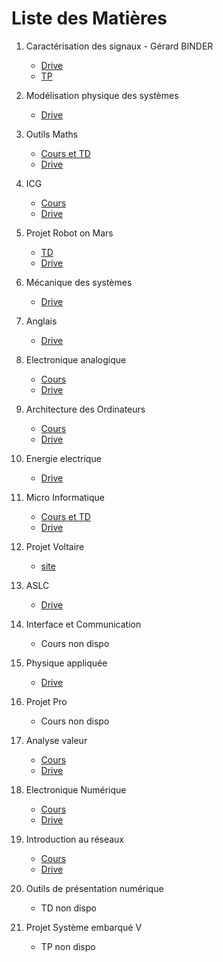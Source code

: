 Liste des Matières
=========================

1. Caractérisation des signaux - Gérard BINDER

   * [Drive](https://drive.google.com/drive/folders/1JmfLuTsnkN_ltNG1prs-6ZQt7Mnl05wd)
   * [TP](https://e-formation.uha.fr/course/view.php?id=419)

2. Modélisation physique des systèmes

   * [Drive](https://drive.google.com/drive/folders/1P1mBcu0cokKL6by0030NMCYmZ62E6xlH)

3. Outils Maths

   * [Cours et TD](https://e-formation.uha.fr/course/view.php?id=5536)
   * [Drive](https://drive.google.com/drive/folders/1A6ZVs0c6wB0i3zThlSJirIbfex_mbng2)

4. ICG

   * [Cours](https://cs.laurent-thiry.fr/page/summary)
   * [Drive](https://drive.google.com/drive/folders/1rlpykx4PGKQcqikQy3UmZoMLr7CalrJA)

5. Projet Robot on Mars

   * [TD](https://e-formation.uha.fr/course/view.php?id=851)
   * [Drive](https://drive.google.com/drive/folders/1Xps49tVTrwGuv9TQ7pOZh_e9-cVhpY5d)

6. Mécanique des systèmes

   * [Drive](https://drive.google.com/drive/folders/1LuAnH43Ymcjwwp3lH0XpIYWFv6BQ4j8s)

7. Anglais

   * [Drive](https://drive.google.com/drive/folders/1RflCefWKuZx3K0lu8P3T2duGU0ScGn66)

8. Electronique analogique

   * [Cours](https://e-formation.uha.fr/course/view.php?id=11127)
   * [Drive](https://drive.google.com/drive/folders/1Y7WxKXnRcg9-HgtJLQjcuUtpwgJof4kb)

9. Architecture des Ordinateurs

   * [Cours](https://e-formation.uha.fr/course/view.php?id=45)
   * [Drive](https://drive.google.com/drive/folders/1-y8fdd0yfokYyzXfIAVLlWbYX_azrJ0t)

10. Energie electrique

    * [Drive](https://drive.google.com/drive/folders/1-bGzSQBxFWv0OWDCBZk6zE2OKQni1bcc)

11. Micro Informatique

    * [Cours et TD](https://e-formation.uha.fr/course/view.php?id=6201)
    * [Drive](https://drive.google.com/drive/folders/1YeSk-Ztx9YSczyOkSeJlTj6viNL0QYgP)

12. Projet Voltaire

    * [site](https://www.projet-voltaire.fr/voltaire/com.woonoz.gwt.woonoz.Voltaire/Voltaire.html?returnUrl=www.projet-voltaire.fr/choix-parcours/&applicationCode=pv)

13. ASLC

    * [Drive](https://drive.google.com/drive/folders/1wFmyhqZHFtFsxgXa341ZI03sxSqsCCQ_)

14. Interface et Communication

    * Cours non dispo

15. Physique appliquée

    * [Drive](https://drive.google.com/drive/folders/1NsdX7BWqD8HTOMNXn7DoTUY8PaYExwPT)

16. Projet Pro

    * Cours non dispo

17. Analyse valeur

    * [Cours](https://e-formation.uha.fr/course/view.php?id=1073)
    * [Drive](https://drive.google.com/drive/folders/1WfAM1LQuktjXGSy1jiM1dDQiG4w9UIdV)

18. Electronique Numérique

    * [Cours](https://e-formation.uha.fr/course/view.php?id=1202)
    * [Drive](https://drive.google.com/drive/folders/1gNHYwonbsvDhpgPZre0elZxMI01C7Rs6)

19. Introduction au réseaux

    * [Cours](https://e-formation.uha.fr/course/view.php?id=2997)
    * [Drive](https://drive.google.com/drive/folders/1VfFRPvLYTUZ8Co2Y1kl-3RaOK3gC3DTa)

20. Outils de présentation numérique

    * TD non dispo

21. Projet Système embarqué V

    * TP non dispo